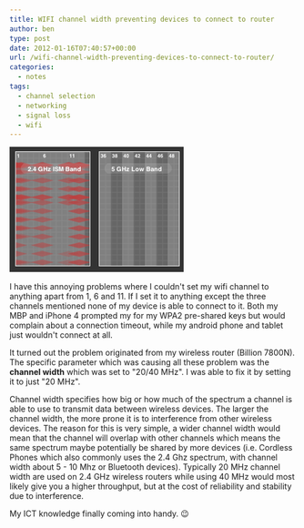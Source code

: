 ```yaml
---
title: WIFI channel width preventing devices to connect to router
author: ben
type: post
date: 2012-01-16T07:40:57+00:00
url: /wifi-channel-width-preventing-devices-to-connect-to-router/
categories:
  - notes
tags:
  - channel selection
  - networking
  - signal loss
  - wifi
---
```


![Signal Bands Strengths](./signal.png)

I have this annoying problems where I couldn't set my wifi channel to anything apart from 1, 6 and 11. If I set it to anything except the three channels mentioned none of my device is able to connect to it. Both my MBP and iPhone 4 prompted my for my WPA2 pre-shared keys but would complain about a connection timeout, while my android phone and tablet just wouldn't connect at all.

It turned out the problem originated from my wireless router (Billion 7800N). The specific parameter which was causing all these problem was the **channel width** which was set to "20/40 MHz". I was able to fix it by setting it to just "20 MHz".

Channel width specifies how big or how much of the spectrum a channel is able to use to transmit data between wireless devices. The larger the channel width, the more prone it is to interference from other wireless devices. The reason for this is very simple, a wider channel width would mean that the channel will overlap with other channels which means the same spectrum maybe potentially be shared by more devices (i.e. Cordless Phones which also commonly uses the 2.4 Ghz spectrum, with channel width about 5 - 10 Mhz or Bluetooth devices). Typically 20 MHz channel width are used on 2.4 GHz wireless routers while using 40 MHz would most likely give you a higher throughput, but at the cost of reliability and stability due to interference.

My ICT knowledge finally coming into handy. 😉
